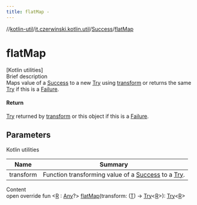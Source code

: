 ```yaml
---
title: flatMap -
---
```

//[kotlin-util](../../index.md)/[it.czerwinski.kotlin.util](../index.md)/[Success](index.md)/[flatMap](flat-map.md)



# flatMap  
[Kotlin utilities]  
Brief description  
Maps value of a [Success](index.md) to a new [Try](../-try/index.md) using [transform]() or returns the same [Try](../-try/index.md) if this is a [Failure](../-failure/index.md).  
  


#### Return  
[Try](../-try/index.md) returned by [transform]() or this object if this is a [Failure](../-failure/index.md).  
  


## Parameters  
  
Kotlin utilities  
  
|  Name|  Summary| 
|---|---|
| transform| Function transforming value of a [Success](index.md) to a [Try](../-try/index.md).
  
  
Content  
open override fun <[R](flat-map.md) : [Any](https://kotlinlang.org/api/latest/jvm/stdlib/kotlin/-any/index.html)?> [flatMap](flat-map.md)(transform: ([T](index.md)) -> [Try](../-try/index.md)<[R](flat-map.md)>): [Try](../-try/index.md)<[R](flat-map.md)>  



